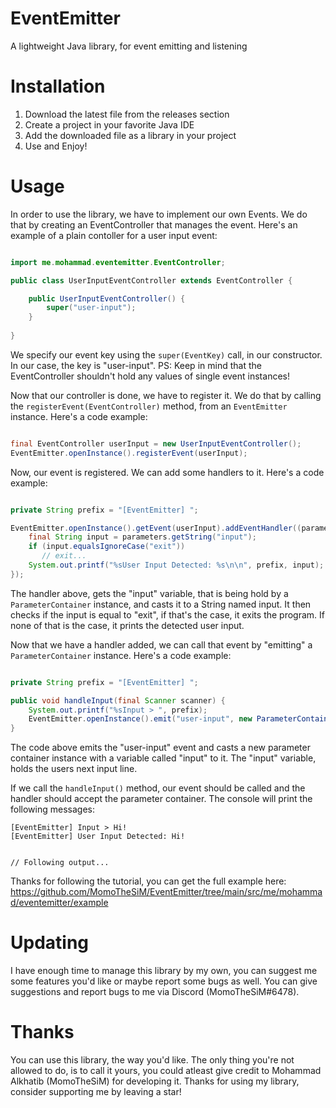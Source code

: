 # EventEmitter
A lightweight Java library, for event emitting and listening

# Installation
1. Download the latest file from the releases section
2. Create a project in your favorite Java IDE
3. Add the downloaded file as a library in your project
4. Use and Enjoy!

# Usage
In order to use the library, we have to implement our own Events. We do that by creating an EventController that manages the event.
Here's an example of a plain contoller for a user input event:
```java

import me.mohammad.eventemitter.EventController;

public class UserInputEventController extends EventController {

    public UserInputEventController() {
        super("user-input");
    }
  
}

```
We specify our event key using the `super(EventKey)` call, in our constructor. In our case, the key is "user-input".
PS: Keep in mind that the EventController shouldn't hold any values of single event instances!

Now that our controller is done, we have to register it. We do that by calling the `registerEvent(EventController)` method, from an `EventEmitter` instance.
Here's a code example:
```java

final EventController userInput = new UserInputEventController();
EventEmitter.openInstance().registerEvent(userInput);

```

Now, our event is registered. We can add some handlers to it.
Here's a code example:
```java

private String prefix = "[EventEmitter] ";

EventEmitter.openInstance().getEvent(userInput).addEventHandler((parameters) -> {
    final String input = parameters.getString("input");
    if (input.equalsIgnoreCase("exit"))
       // exit...
    System.out.printf("%sUser Input Detected: %s\n\n", prefix, input);
});

```
The handler above, gets the "input" variable, that is being hold by a `ParameterContainer` instance, and casts it to a String named input.
It then checks if the input is equal to "exit", if that's the case, it exits the program.
If none of that is the case, it prints the detected user input.


Now that we have a handler added, we can call that event by "emitting" a `ParameterContainer` instance.
Here's a code example:
```java

private String prefix = "[EventEmitter] ";

public void handleInput(final Scanner scanner) {
    System.out.printf("%sInput > ", prefix);
    EventEmitter.openInstance().emit("user-input", new ParameterContainer().add("input", scanner.nextLine()));
}

```
The code above emits the "user-input" event and casts a new parameter container instance with a variable called "input" to it.
The "input" variable, holds the users next input line.

If we call the `handleInput()` method, our event should be called and the handler should accept the parameter container.
The console will print the following messages:
```log
[EventEmitter] Input > Hi!
[EventEmitter] User Input Detected: Hi!


// Following output...
```

Thanks for following the tutorial, you can get the full example here:
https://github.com/MomoTheSiM/EventEmitter/tree/main/src/me/mohammad/eventemitter/example

# Updating
I have enough time to manage this library by my own, you can suggest me some features you'd like or maybe report some bugs as well.
You can give suggestions and report bugs to me via Discord (MomoTheSiM#6478).

# Thanks
You can use this library, the way you'd like.
The only thing you're not allowed to do, is to call it yours, you could atleast give credit to Mohammad Alkhatib (MomoTheSiM) for developing it.
Thanks for using my library, consider supporting me by leaving a star!
